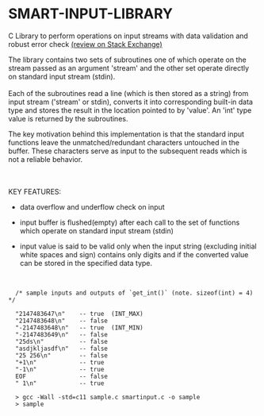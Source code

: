 # SMART-INPUT-LIBRARY

C Library to perform operations on input streams with data validation and robust error check  [(review on Stack Exchange)](https://codereview.stackexchange.com/questions/162349/c-library-for-standard-input-operations-with-data-validation-and-error-check/) <br>
 

The library contains two sets of subroutines one of which operate on the stream passed as an argument 'stream' and the other set operate  directly on standard input stream (stdin).
<br><br>Each of the subroutines read a line (which is then stored as a string) from input stream ('stream' or stdin), converts it into corresponding built-in data type and stores the result in the location pointed to by 'value'. An 'int' type value is returned by the subroutines.


The key motivation behind this implementation is that the standard input functions leave the unmatched/redundant characters untouched in  the buffer. These characters serve as input to the subsequent reads which is not a reliable behavior.



<br><br>KEY FEATURES:

- data overflow and underflow check on input

- input buffer is flushed(empty) after each call to the set of functions which operate on
  standard input stream (stdin)

- input value is said to be valid only when the input string (excluding initial white spaces and sign)
  contains only digits and if the converted value can be stored in the specified data type.

<br>

~~~~ 
  /* sample inputs and outputs of `get_int()` (note. sizeof(int) = 4) */

  "2147483647\n"    -- true  (INT_MAX)
  "2147483648\n"    -- false 
  "-2147483648\n"   -- true  (INT_MIN)
  "-2147483649\n"   -- false
  "25ds\n"          -- false
  "asdjkljasdf\n"   -- false 
  "25 256\n"        -- false
  "+1\n"            -- true
  "-1\n"            -- true
  EOF               -- false
  " 1\n"            -- true 
~~~~ 


~~~~ 
  > gcc -Wall -std=c11 sample.c smartinput.c -o sample
  > sample
~~~~






